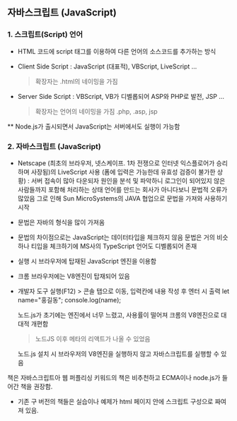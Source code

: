 ## 자바스크립트 (JavaScript)

### 1. 스크립트(Script) 언어
- HTML 코드에 script 태그를 이용하여 다른 언어의 소스코드를 추가하는 방식
- Client Side Script
  : JavaScript (대표적), VBScript, LiveScript ...
  > 확장자는 .html의 네이밍을 가짐

- Server Side Script
  : VBScript, VB가 디벨롭되어 ASP와 PHP로 발전, JSP ...
  > 확장자는 언어의 네이밍을 가짐 .php, .asp, jsp

** Node.js가 출시되면서 JavaScript는 서버에서도 실행이 가능함


### 2. 자바스크립트 (JavaScript)
- Netscape (최초의 브라우저, 넷스케이프. 1차 전쟁으로 인터넷 익스플로어가 승리하며 사장됨)의 LiveScript 사용
  (폼에 입력은 가능한데 유효성 검증이 불가한 상황)
  : 서버 접속이 많아 다운되자 원인을 분석 및 파악하니 로그인이 되어있지 않은 사람들까지 포함해 처리하는 상태
    언어를 만드는 회사가 아니다보니 문법적 오류가 많았음
    그로 인해 Sun MicroSystems의 JAVA 협업으로 문법을 가져와 사용하기 시작
- 문법은 자바의 형식을 많이 가져옴
- 문법의 차이점으로는 JavaScript는 데이터타입을 체크하지 않음
  문법은 거의 비슷하나 티입을 체크하기에 MS사의 TypeScript 언어도 디벨롭되어 존재
- 실행 시 브라우저에 탑재된 JavaScript 엔진을 이용함
- 크롬 브라우저에는 V8엔진이 탑재되어 있음
- 개발자 도구 실행(F12) > 콘솔 탭으로 이동, 입력칸에 내용 작성 후 엔터 시 출력
  let name="홍길동";
  console.log(name);

  노드.js가 초기에는 엔진에서 너무 느렸고, 사용률이 떨어져 크롬의 V8엔진으로 대대적 개편함
  > 노드JS 이후 메타의 리액트가 나올 수 있었음

  노드.js 설치 시 브라우저의 V8엔진을 실행하지 않고 자바스크립트를 실행할 수 있음



책은 자바스크립트아 웹 퍼플리싱 키워드의 책은 비추천하고 ECMA이나 node.js가 들어간 책을 권장함.
- 기존 구 버전의 책들은 실습이나 예제가 html 페이지 안에 스크립트 구성으로 짜여져 있음.